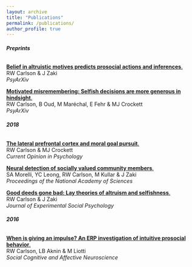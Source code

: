 ```yaml
---
layout: archive
title: "Publications"
permalink: /publications/
author_profile: true
---
```

###### __Preprints__  
  
 [**Belief in altruistic motives predicts prosocial actions and inferences**.](https://carlsonrw.github.io/_pages/belief_altMotives.pdf)  
 RW Carlson & J Zaki  
 *PsyArXiv*
  
[**Motivated misremembering: Selfish decisions are more generous in hindsight**.](https://www.researchgate.net/profile/Ryan_Carlson4/publication/330574904_Motivated_misremembering_selfish_decisions_are_more_generous_in_hindsight/links/5c4c87a9458515a4c7424ba6/Motivated-misremembering-selfish-decisions-are-more-generous-in-hindsight.pdf)  
RW Carlson, B Oud, M Maréchal, E Fehr & MJ Crockett  
*PsyArXiv* 

###### __2018__  
 
[**The lateral prefrontal cortex and moral goal pursuit**.](https://static1.squarespace.com/static/538ca3ade4b090f9ef331978/t/5bc8db67e5e5f0da97432b84/1539890024330/1-s2.0-S2352250X18300034-main.pdf)  
RW Carlson & MJ Crockett  
*Current Opinion in Psychology*  

[**Neural detection of socially valued community members**.](http://ssnl.stanford.edu/sites/default/files/pdf/Morelli%20et%20al_in%20press_PNAS.pdf?width=85%&height=85%&iframe=true)  
SA Morelli, YC Leong, RW Carlson, M Kullar & J Zaki  
*Proceedings of the National Academy of Sciences*  
 
[**Good deeds gone bad: Lay theories of altruism and selfishness**.](http://ssnl.stanford.edu/sites/default/files/pdf/carlsonZaki_layTheories_inpress_0.pdf?width=85%&height=85%&iframe=true)  
RW Carlson & J Zaki  
*Journal of Experimental Social Psychology*  

###### __2016__  
 
[**When is giving an impulse? An ERP investigation of intuitive prosocial behavior**.](https://academic.oup.com/scan/article/11/7/1121/1753464)  
RW Carlson, LB Aknin & M Liotti  
*Social Cognitive and Affective Neuroscience*








